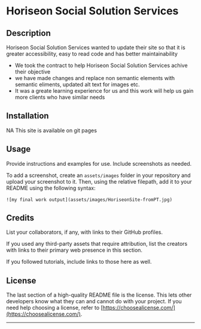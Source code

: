 # Horiseon Social Solution Services 

## Description

Horiseon Social Solution Services wanted to update their site so that it is greater accessibility, easy to read code and has better maintainability 

- We took the contract to help Horiseon Social Solution Services achive their objective
- we have made changes and replace non semantic elements with semantic eliments, updated alt text for images etc.
- It was a greate learning experience for us and this work will help us gain more clients who have similar needs


## Installation

NA 
This site is available on git pages 

## Usage

Provide instructions and examples for use. Include screenshots as needed.

To add a screenshot, create an `assets/images` folder in your repository and upload your screenshot to it. Then, using the relative filepath, add it to your README using the following syntax:

    
    ![my final work output](assets/images/HoriseonSite-fromPT.jpg)
    

## Credits

List your collaborators, if any, with links to their GitHub profiles.

If you used any third-party assets that require attribution, list the creators with links to their primary web presence in this section.

If you followed tutorials, include links to those here as well.

## License

The last section of a high-quality README file is the license. This lets other developers know what they can and cannot do with your project. If you need help choosing a license, refer to [https://choosealicense.com/](https://choosealicense.com/).

---
